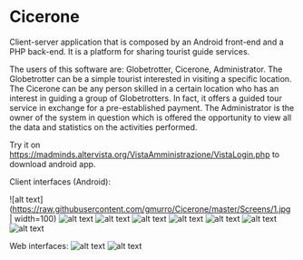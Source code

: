 # Cicerone
Client-server application that is composed by an Android front-end and a PHP back-end. It is a platform for sharing tourist guide services.

The users of this software are: Globetrotter, Cicerone, Administrator. The Globetrotter can be a simple tourist interested in visiting a specific location. The Cicerone can be any person skilled in a certain location who has an interest in guiding a group of Globetrotters. In fact, it offers a guided tour service in exchange for a pre-established payment. The Administrator is the owner of the system in question which is offered the opportunity to view all the data and statistics on the activities performed.

Try it on https://madminds.altervista.org/VistaAmministrazione/VistaLogin.php to download android app.

Client interfaces (Android):

![alt text](https://raw.githubusercontent.com/gmurro/Cicerone/master/Screens/1.jpg | width=100)
![alt text](https://raw.githubusercontent.com/gmurro/Cicerone/master/Screens/2.jpg)
![alt text](https://raw.githubusercontent.com/gmurro/Cicerone/master/Screens/3.jpg)
![alt text](https://raw.githubusercontent.com/gmurro/Cicerone/master/Screens/4.jpg)
![alt text](https://raw.githubusercontent.com/gmurro/Cicerone/master/Screens/5.jpg)
![alt text](https://raw.githubusercontent.com/gmurro/Cicerone/master/Screens/8.jpg)
![alt text](https://raw.githubusercontent.com/gmurro/Cicerone/master/Screens/9.jpg)
![alt text](https://raw.githubusercontent.com/gmurro/Cicerone/master/Screens/10.jpg)

Web interfaces:
![alt text](https://raw.githubusercontent.com/gmurro/Cicerone/master/Screens/6.jpg)
![alt text](https://raw.githubusercontent.com/gmurro/Cicerone/master/Screens/7.jpg)







